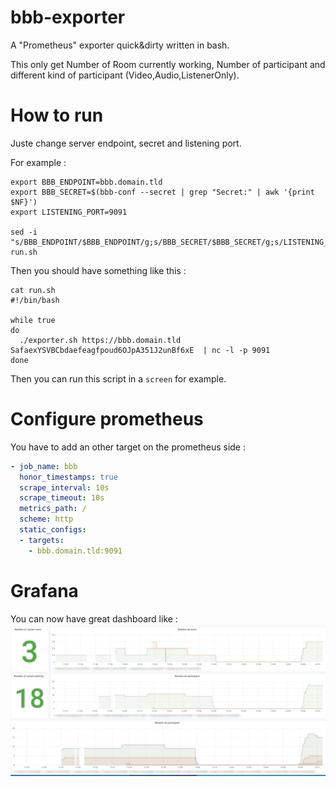 # bbb-exporter
A "Prometheus" exporter quick&amp;dirty written in bash.

This only get Number of Room currently working, Number of participant and different kind of participant (Video,Audio,ListenerOnly).

# How to run

Juste change server endpoint, secret and listening port.

For example :
```
export BBB_ENDPOINT=bbb.domain.tld
export BBB_SECRET=$(bbb-conf --secret | grep "Secret:" | awk '{print $NF}')
export LISTENING_PORT=9091

sed -i "s/BBB_ENDPOINT/$BBB_ENDPOINT/g;s/BBB_SECRET/$BBB_SECRET/g;s/LISTENING_PORT/$LISTENING_PORT/g" run.sh
```
Then you should have something like this : 

```
cat run.sh
#!/bin/bash

while true
do
  ./exporter.sh https://bbb.domain.tld SafaexYSVBCbdaefeagfpoud6OJpA351J2unBf6xE  | nc -l -p 9091
done 
```

Then you can run this script in a `screen` for example.

# Configure prometheus

You have to add an other target on the prometheus side : 
```yaml
- job_name: bbb
  honor_timestamps: true
  scrape_interval: 10s
  scrape_timeout: 10s
  metrics_path: /
  scheme: http
  static_configs:
  - targets:
    - bbb.domain.tld:9091
```

# Grafana
You can now have great dashboard like :
![example_grafana.png](example_grafana.png)
